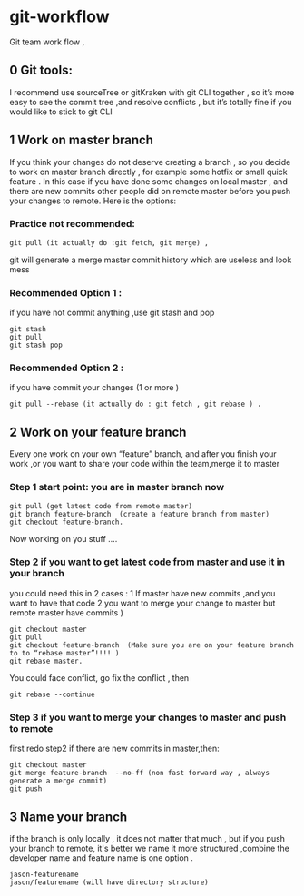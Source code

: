 # git-workflow

Git team work flow ,

## 0 Git tools:

I recommend use sourceTree or gitKraken with git CLI together , so it’s more easy to see the commit tree ,and resolve conflicts , but it’s totally fine if you would like to stick to git CLI


## 1 Work on master branch 

If you think your changes do not deserve creating a branch , so you decide to work on master branch directly , for example some hotfix  or small quick feature . In this case  if you have done some changes on local  master , and there are new commits other people did on remote master before you push your changes to remote. Here is the options:

  
### Practice  not recommended:  

    git pull (it actually do :git fetch, git merge) , 
git will generate a merge master commit history which are useless and  look mess  

### Recommended  Option 1 : 

if you have not commit anything  ,use git stash and pop

    git stash 
    git pull
    git stash pop 

### Recommended Option 2 :  

if you have commit your changes (1 or more )

    git pull --rebase (it actually do : git fetch , git rebase ) . 


## 2  Work on your feature branch

Every one work on your own “feature” branch, and after you finish your work ,or you want to share your code within the team,merge it to master      
        
### Step 1 start point: you are in master branch now       

    git pull (get latest code from remote master)
    git branch feature-branch  (create a feature branch from master)
    git checkout feature-branch.    

Now working  on you stuff ….


### Step 2 if you want to get latest code from master and use it in your branch 

you could need this in 2 cases :
1 If master have new commits ,and you want to have that code 
2 you want to merge your change to master but remote master have commits ) 

    git checkout master
    git pull 
    git checkout feature-branch  (Make sure you are on your feature branch to to “rebase master”!!!! )
    git rebase master. 


You could face conflict, go fix the conflict , then 

    git rebase --continue


### Step 3  if you want to merge your changes to master and push to remote 

first redo step2 if there are new commits in master,then:

    git checkout master 
    git merge feature-branch  --no-ff (non fast forward way , always generate a merge commit)    
    git push

## 3 Name your branch

if the branch is only locally , it does not matter that much , but if you push your branch to remote, it's better we name it more structured ,combine the developer name and feature name is one option .
    
    jason-featurename
    jason/featurename (will have directory structure)


